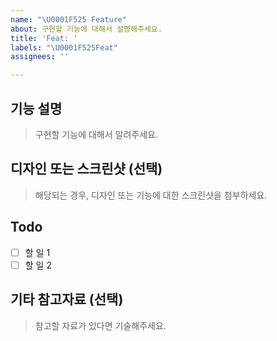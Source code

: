```yaml
---
name: "\U0001F525 Feature"
about: 구현할 기능에 대해서 설명해주세요.
title: 'Feat: '
labels: "\U0001F525Feat"
assignees: ''

---
```


## 기능 설명
> 구현할 기능에 대해서 알려주세요.


## 디자인 또는 스크린샷 (선택)
> 해당되는 경우, 디자인 또는 기능에 대한 스크린샷을 첨부하세요.
 

## Todo
- [ ] 할 일 1
- [ ] 할 일 2

## 기타 참고자료 (선택)
> 참고할 자료가 있다면 기술해주세요.

